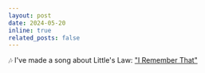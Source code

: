 ```yaml
---
layout: post
date: 2024-05-20
inline: true
related_posts: false
---
```


🎶 I've made a song about Little's Law: ["I Remember That"](https://youtu.be/dj8pBfeFCZY) 

